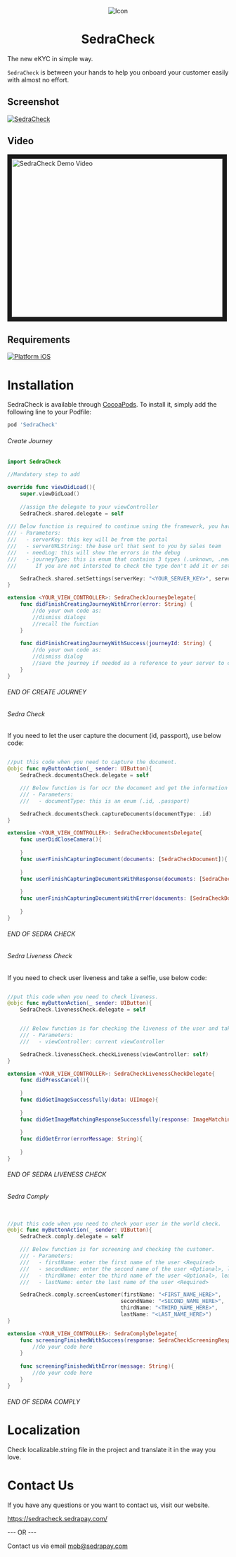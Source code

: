 <p align="center">
  <img src="https://github.com/SedraPay/SedraCheck/blob/main/SedraCheck.png" alt="Icon"/>
</p>
<H1 align="center">SedraCheck</H1>

The new eKYC in simple way.

`SedraCheck` is between your hands to help you onboard your customer easily with almost no effort.

## Screenshot
[![SedraCheck](https://github.com/SedraPay/SedraCheck/blob/main/screenshot.png)](https://youtu.be/8oehz24fXI4)


## Video

<a href="https://youtu.be/8oehz24fXI4" target="_blank"><img src="https://i.ytimg.com/vi/8oehz24fXI4/maxresdefault.jpg"
alt="SedraCheck Demo Video" width="480" height="360" border="10" /></a>



## Requirements
[![Platform iOS](https://img.shields.io/badge/Platform-iOS-blue.svg?style=fla)]()



Installation
==========================

SedraCheck is available through [CocoaPods](http://cocoapods.org). To install
it, simply add the following line to your Podfile:

```ruby
pod 'SedraCheck'
```

###### Create Journey ######

```swift
import SedraCheck

//Mandatory step to add

override func viewDidLoad(){
    super.viewDidLoad()
    
    //assign the delegate to your viewController
    SedraCheck.shared.delegate = self
    
/// Below function is required to continue using the framework, you have to enter all parameters to let the framework works fine
/// - Parameters:
///   - serverKey: this key will be from the portal
///   - serverURLString: the base url that sent to you by sales team
///   - needLog: this will show the errors in the debug
///   - journeyType: this is enum that contains 3 types (.unknown, .new, .update) to show the user is new or updating the profile.
///      If you are not intersted to check the type don't add it or set the type as .unknown

    SedraCheck.shared.setSettings(serverKey: "<YOUR_SERVER_KEY>", serverURLString: "<YOUR_GIVEN_SERVER>", true, .update) 
}

extension <YOUR_VIEW_CONTROLLER>: SedraCheckJourneyDelegate{
    func didFinishCreatingJourneyWithError(error: String) {
        //do your own code as:
        //dismiss dialogs
        //recall the function
    }
    
    func didFinishCreatingJourneyWithSuccess(journeyId: String) {
        //do your own code as:
        //dismiss dialog 
        //save the journey if needed as a reference to your server to check user from our protal
    }
}
```
###### END OF CREATE JOURNEY ######


###### Sedra Check ######

If you need to let the user capture the document (id, passport), use below code:

```swift

//put this code when you need to capture the document.
@objc func myButtonAction(_ sender: UIButton){
    SedraCheck.documentsCheck.delegate = self

    /// Below function is for ocr the document and get the information of the user.
    /// - Parameters:
    ///   - documentType: this is an enum (.id, .passport)

    SedraCheck.documentsCheck.captureDocuments(documentType: .id)
}

extension <YOUR_VIEW_CONTROLLER>: SedraCheckDocumentsDelegate{
    func userDidCloseCamera(){
    
    }
    func userFinishCapturingDocument(documents: [SedraCheckDocument]){
    
    }
    func userFinishCapturingDocumentsWithResponse(documents: [SedraCheckDocument], response: SedraCheckDocumentVerificationResponse){
    
    }
    func userFinishCapturingDocumentsWithError(documents: [SedraCheckDocument]){
    
    }
}
```
###### END OF SEDRA CHECK ######


###### Sedra Liveness Check ######

If you need to check user liveness and take a selfie, use below code:

```swift

//put this code when you need to check liveness.
@objc func myButtonAction(_ sender: UIButton){
    SedraCheck.livenessCheck.delegate = self


    /// Below function is for checking the liveness of the user and take a photo for the user.
    /// - Parameters:
    ///   - viewController: current viewController

    SedraCheck.livenessCheck.checkLiveness(viewController: self)
}

extension <YOUR_VIEW_CONTROLLER>: SedraCheckLivenessCheckDelegate{
    func didPressCancel(){
    
    }
    func didGetImageSuccessfully(data: UIImage){
    
    }
    func didGetImageMatchingResponseSuccessfully(response: ImageMatchingResponse){
    
    }
    func didGetError(errorMessage: String){
    
    }
}
```
###### END OF SEDRA LIVENESS CHECK ######


###### Sedra Comply ######



```swift

//put this code when you need to check your user in the world check.
@objc func myButtonAction(_ sender: UIButton){
    SedraCheck.comply.delegate = self

    /// Below function is for screening and checking the customer.
    /// - Parameters:
    ///   - firstName: enter the first name of the user <Required>
    ///   - secondName: enter the second name of the user <Optional>, leave empty string if not needed
    ///   - thirdName: enter the third name of the user <Optional>, leave empty string if not needed
    ///   - lastName: enter the last name of the user <Required>

    SedraCheck.comply.screenCustomer(firstName: "<FIRST_NAME_HERE>",
                                    secondName: "<SECOND_NAME_HERE>",
                                    thirdName: "<THIRD_NAME_HERE>",
                                    lastName: "<LAST_NAME_HERE>")
}

extension <YOUR_VIEW_CONTROLLER>: SedraComplyDelegate{
    func screeningFinishedWithSuccess(response: SedraCheckScreeningResponse){
        //do your code here
    }
    
    func screeningFinishedWithError(message: String){
        //do your code here
    }
}
```
###### END OF SEDRA COMPLY ######


Localization
==========================
Check localizable.string file in the project and translate it in the way you love.


Contact Us
==========================

If you have any questions or you want to contact us, visit our website.

https://sedracheck.sedrapay.com/


--- OR ---

Contact us via email mob@sedrapay.com


